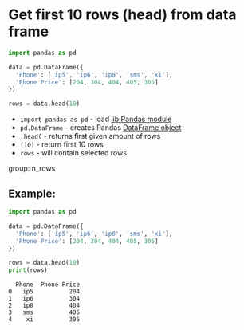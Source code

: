# Get first 10 rows (head) from data frame

```python
import pandas as pd

data = pd.DataFrame({
  'Phone': ['ip5', 'ip6', 'ip8', 'sms', 'xi'],
  'Phone Price': [204, 304, 404, 405, 305]
})

rows = data.head(10)
```

- `import pandas as pd` - load [lib:Pandas module](/python-pandas/how-to-install-pandas)
- `pd.DataFrame` - creates Pandas [DataFrame object](https://pandas.pydata.org/docs/reference/api/pandas.DataFrame.html)
- `.head(` - returns first given amount of rows
- `(10)` - return first 10 rows
- `rows` - will contain selected rows

group: n_rows

## Example: 
```python
import pandas as pd

data = pd.DataFrame({
  'Phone': ['ip5', 'ip6', 'ip8', 'sms', 'xi'],
  'Phone Price': [204, 304, 404, 405, 305]
})

rows = data.head(10)
print(rows)
```
```
  Phone  Phone Price
0   ip5          204
1   ip6          304
2   ip8          404
3   sms          405
4    xi          305

```

